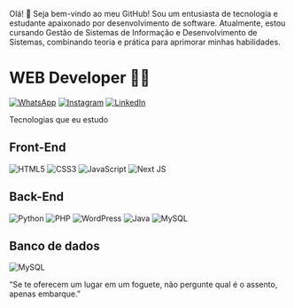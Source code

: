 Olá! 👋 Seja bem-vindo ao meu GitHub!
Sou um entusiasta de tecnologia e estudante apaixonado por desenvolvimento de software. Atualmente, estou cursando Gestão de Sistemas de Informação e Desenvolvimento de Sistemas, combinando teoria e prática para aprimorar minhas habilidades.

# WEB Developer 👨‍💻

[![WhatsApp](https://img.shields.io/badge/WhatsApp-25D366?style=flat&logo=whatsapp&logoColor=white)](https://wa.me/11974470877)
[![Instagram](https://img.shields.io/badge/Instagram-E4405F?style=flat&logo=instagram&logoColor=white)](https://instagram.com/llukas_marks)
[![LinkedIn](https://img.shields.io/badge/LinkedIn-0A66C2?style=flat&logo=linkedin&logoColor=white)](https://linkedin.com/in/lucas-marques-ti)



Tecnologias que eu estudo
## Front-End
![HTML5](https://img.shields.io/badge/html5-%23E34F26.svg?style=for-the-badge&logo=html5&logoColor=white)
![CSS3](https://img.shields.io/badge/css3-%231572B6.svg?style=for-the-badge&logo=css3&logoColor=white)
![JavaScript](https://img.shields.io/badge/javascript-%23323330.svg?style=for-the-badge&logo=javascript&logoColor=%23F7DF1E)
![Next JS](https://img.shields.io/badge/Next-black?style=for-the-badge&logo=next.js&logoColor=white)

## Back-End
![Python](https://img.shields.io/badge/python-3670A0?style=for-the-badge&logo=python&logoColor=ffdd54)
![PHP](https://img.shields.io/badge/php-%23777BB4.svg?style=for-the-badge&logo=php&logoColor=white)
![WordPress](https://img.shields.io/badge/WordPress-%23117AC9.svg?style=for-the-badge&logo=WordPress&logoColor=white)
![Java](https://img.shields.io/badge/java-%23ED8B00.svg?style=for-the-badge&logo=openjdk&logoColor=white)
![MySQL](https://img.shields.io/badge/mysql-4479A1.svg?style=for-the-badge&logo=mysql&logoColor=white)

## Banco de dados

![MySQL](https://img.shields.io/badge/mysql-4479A1.svg?style=for-the-badge&logo=mysql&logoColor=white)

“Se te oferecem um lugar em um foguete, não pergunte qual é o assento, apenas embarque.”

